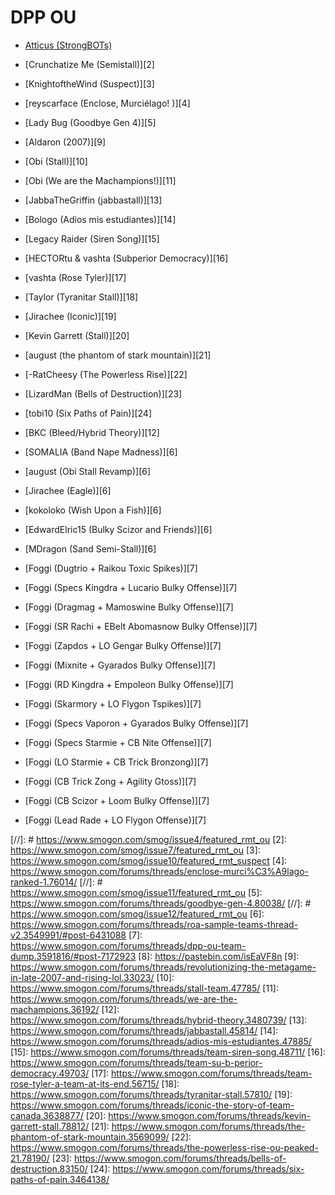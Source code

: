 # DPP OU

- [Atticus (StrongBOTs)][1]
- [Crunchatize Me (Semistall)][2]
- [KnightoftheWind (Suspect)][3]
- [reyscarface (Enclose, Murciélago! )][4]
- [Lady Bug (Goodbye Gen 4)][5]
- [Aldaron (2007)][9]
- [Obi (Stall)][10]
- [Obi (We are the Machampions!)][11]
- [JabbaTheGriffin (jabbastall)][13]
- [Bologo (Adios mis estudiantes)][14]
- [Legacy Raider (Siren Song)][15]
- [HECTORtu & vashta (Subperior Democracy)][16]
- [vashta (Rose Tyler)][17]
- [Taylor (Tyranitar Stall)][18]
- [Jirachee (Iconic)][19]
- [Kevin Garrett (Stall)][20]
- [august (the phantom of stark mountain)][21]
- [-RatCheesy (The Powerless Rise)][22]
- [LizardMan (Bells of Destruction)][23]
- [tobi10 (Six Paths of Pain)][24]
- [BKC (Bleed/Hybrid Theory)][12]

- [SOMALIA (Band Nape Madness)][6]
- [august (Obi Stall Revamp)][6]
- [Jirachee (Eagle)][6]
- [kokoloko (Wish Upon a Fish)][6]
- [EdwardElric15 (Bulky Scizor and Friends)][6]
- [MDragon (Sand Semi-Stall)][6]

- [Foggi (Dugtrio + Raikou Toxic Spikes)][7]
- [Foggi (Specs Kingdra + Lucario Bulky Offense)][7]
- [Foggi (Dragmag + Mamoswine Bulky Offense)][7]
- [Foggi (SR Rachi + EBelt Abomasnow Bulky Offense)][7]
- [Foggi (Zapdos + LO Gengar Bulky Offense)][7]
- [Foggi (Mixnite + Gyarados Bulky Offense)][7]
- [Foggi (RD Kingdra + Empoleon Bulky Offense)][7]
- [Foggi (Skarmory + LO Flygon Tspikes)][7]
- [Foggi (Specs Vaporon + Gyarados Bulky Offense)][7]
- [Foggi (Specs Starmie + CB Nite Offense)][7]
- [Foggi (LO Starmie + CB Trick Bronzong)][7]
- [Foggi (CB Trick Zong + Agility Gtoss)][7]
- [Foggi (CB Scizor + Loom Bulky Offense)][7]
- [Foggi (Lead Rade + LO Flygon Offense)][7]


[1]: https://www.smogon.com/forums/threads/team-strongbots-ou-offense.59985/ 
[//]: # https://www.smogon.com/smog/issue4/featured_rmt_ou
[2]: https://www.smogon.com/smog/issue7/featured_rmt_ou
[3]: https://www.smogon.com/smog/issue10/featured_rmt_suspect
[4]: https://www.smogon.com/forums/threads/enclose-murci%C3%A9lago-ranked-1.76014/
[//]: # https://www.smogon.com/smog/issue11/featured_rmt_ou
[5]: https://www.smogon.com/forums/threads/goodbye-gen-4.80038/
[//]: # https://www.smogon.com/smog/issue12/featured_rmt_ou
[6]: https://www.smogon.com/forums/threads/roa-sample-teams-thread-v2.3549991/#post-6431088
[7]: https://www.smogon.com/forums/threads/dpp-ou-team-dump.3591816/#post-7172923
[8]: https://pastebin.com/isEaVF8n
[9]: https://www.smogon.com/forums/threads/revolutionizing-the-metagame-in-late-2007-and-rising-lol.33023/
[10]: https://www.smogon.com/forums/threads/stall-team.47785/
[11]: https://www.smogon.com/forums/threads/we-are-the-machampions.36192/
[12]: https://www.smogon.com/forums/threads/hybrid-theory.3480739/
[13]: https://www.smogon.com/forums/threads/jabbastall.45814/
[14]: https://www.smogon.com/forums/threads/adios-mis-estudiantes.47885/
[15]: https://www.smogon.com/forums/threads/team-siren-song.48711/
[16]: https://www.smogon.com/forums/threads/team-su-b-perior-democracy.49703/
[17]: https://www.smogon.com/forums/threads/team-rose-tyler-a-team-at-its-end.56715/
[18]: https://www.smogon.com/forums/threads/tyranitar-stall.57810/
[19]: https://www.smogon.com/forums/threads/iconic-the-story-of-team-canada.3638877/
[20]: https://www.smogon.com/forums/threads/kevin-garrett-stall.78812/
[21]: https://www.smogon.com/forums/threads/the-phantom-of-stark-mountain.3569099/
[22]: https://www.smogon.com/forums/threads/the-powerless-rise-ou-peaked-21.78190/
[23]: https://www.smogon.com/forums/threads/bells-of-destruction.83150/
[24]: https://www.smogon.com/forums/threads/six-paths-of-pain.3464138/


[100]: https://www.smogon.com/forums/threads/generation-iv-rmt-archive-index.76508/

